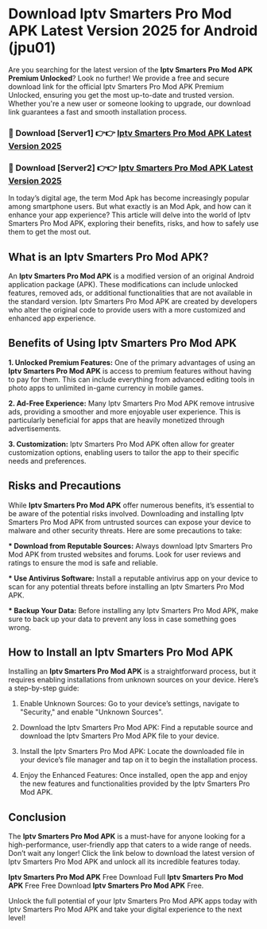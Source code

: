 # Download Iptv Smarters Pro Mod APK Latest Version 2025 for Android (jpu01)

Are you searching for the latest version of the <strong>Iptv Smarters Pro Mod APK Premium Unlocked</strong>? Look no further! We provide a free and secure download link for the official Iptv Smarters Pro Mod APK Premium Unlocked, ensuring you get the most up-to-date and trusted version. Whether you're a new user or someone looking to upgrade, our download link guarantees a fast and smooth installation process.


<h3>🔴 Download [Server1] 👉👉 <a href="https://appsnew.pages.dev?q=Iptv+Smarters+Pro+Mod+APK&ref=2RT5">Iptv Smarters Pro Mod APK Latest Version 2025</a></h3>

<h3>🔴 Download [Server2] 👉👉 <a href="https://appsnew.pages.dev?q=Iptv+Smarters+Pro+Mod+APK&ref=2RT5">Iptv Smarters Pro Mod APK Latest Version 2025</a></h3>


In today’s digital age, the term Mod Apk has become increasingly popular among smartphone users. But what exactly is an Mod Apk, and how can it enhance your app experience? This article will delve into the world of Iptv Smarters Pro Mod APK, exploring their benefits, risks, and how to safely use them to get the most out.


<h2>What is an Iptv Smarters Pro Mod APK?</h2>

An <strong>Iptv Smarters Pro Mod APK</strong> is a modified version of an original Android application package (APK). These modifications can include unlocked features, removed ads, or additional functionalities that are not available in the standard version. Iptv Smarters Pro Mod APK are created by developers who alter the original code to provide users with a more customized and enhanced app experience.


<h2>Benefits of Using Iptv Smarters Pro Mod APK</h2>

<strong> 1. Unlocked Premium Features:</strong> One of the primary advantages of using an <strong>Iptv Smarters Pro Mod APK</strong> is access to premium features without having to pay for them. This can include everything from advanced editing tools in photo apps to unlimited in-game currency in mobile games.

<strong> 2. Ad-Free Experience:</strong> Many Iptv Smarters Pro Mod APK remove intrusive ads, providing a smoother and more enjoyable user experience. This is particularly beneficial for apps that are heavily monetized through advertisements.

<strong> 3. Customization:</strong> Iptv Smarters Pro Mod APK often allow for greater customization options, enabling users to tailor the app to their specific needs and preferences.


<h2>Risks and Precautions</h2>

While <strong>Iptv Smarters Pro Mod APK</strong> offer numerous benefits, it’s essential to be aware of the potential risks involved. Downloading and installing Iptv Smarters Pro Mod APK from untrusted sources can expose your device to malware and other security threats. Here are some precautions to take:

<strong> * Download from Reputable Sources:</strong> Always download Iptv Smarters Pro Mod APK from trusted websites and forums. Look for user reviews and ratings to ensure the mod is safe and reliable.

<strong> * Use Antivirus Software:</strong> Install a reputable antivirus app on your device to scan for any potential threats before installing an Iptv Smarters Pro Mod APK.

<strong> * Backup Your Data:</strong> Before installing any Iptv Smarters Pro Mod APK, make sure to back up your data to prevent any loss in case something goes wrong.


<h2>How to Install an Iptv Smarters Pro Mod APK</h2>

Installing an <strong>Iptv Smarters Pro Mod APK</strong> is a straightforward process, but it requires enabling installations from unknown sources on your device. Here’s a step-by-step guide:

 1. Enable Unknown Sources: Go to your device’s settings, navigate to "Security," and enable "Unknown Sources".

 2. Download the Iptv Smarters Pro Mod APK: Find a reputable source and download the Iptv Smarters Pro Mod APK file to your device.

 3. Install the Iptv Smarters Pro Mod APK: Locate the downloaded file in your device’s file manager and tap on it to begin the installation process.

 4. Enjoy the Enhanced Features: Once installed, open the app and enjoy the new features and functionalities provided by the Iptv Smarters Pro Mod APK.


<h2><strong>Conclusion</strong></h2>

The <strong>Iptv Smarters Pro Mod APK</strong> is a must-have for anyone looking for a high-performance, user-friendly app that caters to a wide range of needs. Don’t wait any longer! Click the link below to download the latest version of Iptv Smarters Pro Mod APK and unlock all its incredible features today.

<strong>Iptv Smarters Pro Mod APK</strong> Free Download Full <strong>Iptv Smarters Pro Mod APK</strong> Free Free Download <strong>Iptv Smarters Pro Mod APK</strong> Free.

Unlock the full potential of your Iptv Smarters Pro Mod APK apps today with Iptv Smarters Pro Mod APK and take your digital experience to the next level!